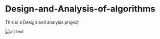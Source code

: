 # Design-and-Analysis-of-algorithms
This is a Design and analysis project 

![alt text](https://fsmedia.imgix.net/9f/0d/61/d0/2b75/41d0/9425/74a1452c2f2d/giphy.gif?rect=0%2C0%2C638%2C319&auto=format%2Ccompress&w=638&gifq=35)
